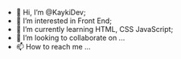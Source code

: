 - 👋 Hi, I’m @KaykiDev;
- 👀 I’m interested in  Front End;
- 🌱 I’m currently learning  HTML, CSS JavaScript;
- 💞️ I’m looking to collaborate on ... 
- 📫 How to reach me ...

<!---
KaykiDev/KaykiDev is a ✨ special ✨ repository because its `README.md` (this file) appears on your GitHub profile.
You can click the Preview link to take a look at your changes.
--->
